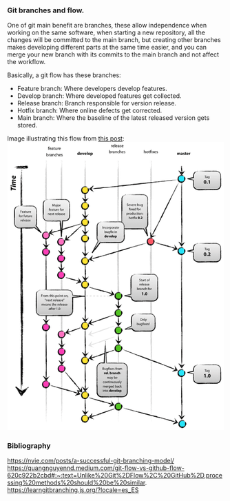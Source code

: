 ### Git branches and flow.

One of git main benefit are branches, these allow independence when working on the same software, when starting a new repository, all the changes will be committed to the main branch, but creating other branches makes developing different parts at the same time easier, and you can merge your new branch with its commits to the main branch and not affect the workflow.

Basically, a git flow has these branches: 
* Feature branch: Where developers develop features.
* Develop branch: Where developed features get collected.
* Release branch: Branch responsible for version release.
* Hotfix branch: Where online defects get corrected.
* Main branch: Where the baseline of the latest released version gets stored.

Image illustrating this flow from [this post](https://nvie.com/posts/a-successful-git-branching-model/): 
<img src="studyMaterial/git-model@2x.png">


### Bibliography 
https://nvie.com/posts/a-successful-git-branching-model/
https://quangnguyennd.medium.com/git-flow-vs-github-flow-620c922b2cbd#:~:text=Unlike%20Git%2DFlow%2C%20GitHub%2D,processing%20methods%20should%20be%20similar.
https://learngitbranching.js.org/?locale=es_ES